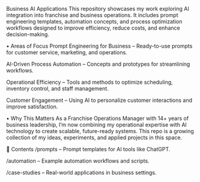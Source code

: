Business AI Applications
This repository showcases my work exploring AI integration into franchise and business operations.
It includes prompt engineering templates, automation concepts, and process optimization workflows designed to improve efficiency, reduce costs, and enhance decision-making.

• Areas of Focus
Prompt Engineering for Business – Ready-to-use prompts for customer service, marketing, and operations.

AI-Driven Process Automation – Concepts and prototypes for streamlining workflows.

Operational Efficiency – Tools and methods to optimize scheduling, inventory control, and staff management.

Customer Engagement – Using AI to personalize customer interactions and improve satisfaction.

• Why This Matters
As a Franchise Operations Manager with 14+ years of business leadership, I’m now combining my operational expertise with AI technology to create scalable, future-ready systems. This repo is a growing collection of my ideas, experiments, and applied projects in this space.

📂 Contents
/prompts – Prompt templates for AI tools like ChatGPT.

/automation – Example automation workflows and scripts.

/case-studies – Real-world applications in business settings.
